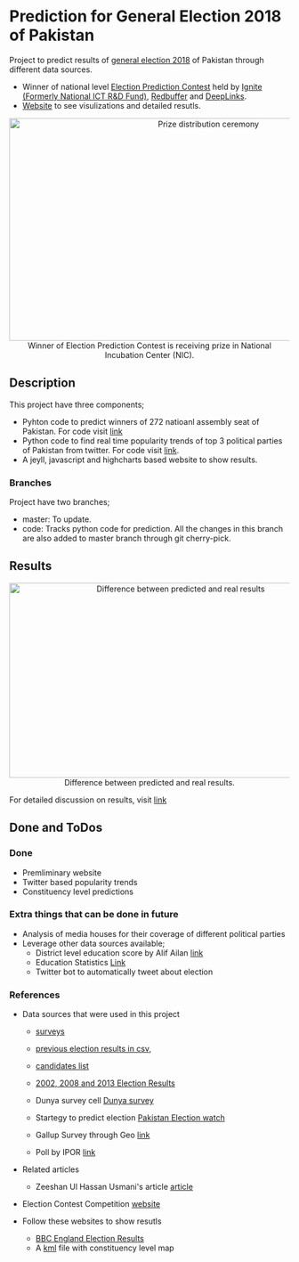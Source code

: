 # Prediction for General Election 2018 of Pakistan

Project to predict results of [general election 2018]() of Pakistan through different data sources.

- Winner of national level [Election Prediction Contest]() held by [Ignite (Formerly National ICT R&D Fund)](https://ignite.org.pk/), [Redbuffer](redbuffer.net/) and [DeepLinks](). 
-  [Website](https://awaisrauf.github.io/GE2018/) to see visulizations and detailed resutls.
<div align="center" >
<img src="https://raw.githubusercontent.com/awaisrauf/GE2018/master/imgs/cermony.jpg"  alt="Prize distribution ceremony" width="700" height="400" >
<figcaption> Winner of Election Prediction Contest is receiving prize in National Incubation Center (NIC). </figcaption>
</div>

## Description
This project have three components;
- Pyhton code to predict winners of 272 natioanl assembly seat of Pakistan. For code visit [link]()
- Python code to find real time popularity trends of top 3 political parties
of Pakistan from twitter. For code visit [link]().
- A jeyll, javascript and highcharts based website to show 
results. 
### Branches
Project have two branches;
- master: To update.
- code:   Tracks python code for prediction. All the changes in this branch are also added to master branch through git cherry-pick.

## Results
<div align="center" >
<img src="https://raw.githubusercontent.com/awaisrauf/GE2018/master/imgs/result.PNG"  alt="Difference between predicted and real results" width="600" height="350" >
<figcaption> Difference between predicted and real results. </figcaption>
</div>

For detailed discussion on results, visit [link]()
## Done and ToDos
### Done
- Premliminary website
- Twitter based popularity trends
- Constituency level predictions
### Extra things that can be done in future
- Analysis of media houses for their coverage of different political parties
- Leverage other data sources available;
	-  District level education score by Alif Ailan [link](https://d3n8a8pro7vhmx.cloudfront.net/alifailaan/pages/537/attachments/original/1474368820/Pakistan_District_Education_Rankings_2016_Full_Report.pdf?1474368820)
	- Education Statistics [Link](http://library.aepam.edu.pk/Books/Pakistan%20Education%20Statistics%202015-16.pdf)
	- Twitter bot to automatically tweet about election 
### References
- Data sources that were used in this project	
	- [surveys](https://en.wikipedia.org/wiki/Opinion_polling_for_the_Pakistani_general_election,_2018)
    - [previous election results in csv](https://www.kaggle.com/zusmani/predict-pakistan-elections-2018/home),
    - [candidates list](https://www.kaggle.com/nomanislam/candidate-list-for-2018-election-pakistan) 
    - [2002, 2008 and 2013 Election Results](https://www.kaggle.com/mustufain/pakistan-general-elections)

	-  Dunya survey cell [Dunya survey](https://dunyanews.tv/en/Pakistan/449132-Dunya-Election-Cell-Survey-2018-results)
	
	- Startegy to predict election [Pakistan Election watch](https://www.pakistanelectionwatch.com/single-post/predicting-who-will-win-2018-elections)
	- Gallup Survey through Geo [link](https://www.geo.tv/latest/201653-elections-exclusive-3-poll-results-in-who-will-you-vote-for-pakistan)
	- Poll by IPOR [link](http://ipor.com.pk/wp-content/uploads/2018/07/National-Survey-of-Current-Political-Situation-in-Pakistan.pdf)
	
- Related articles
	- Zeeshan Ul Hassan Usmani's article [article](https://www.linkedin.com/pulse/pakistan-general-elections-2018-how-data-science-can-usmani-ph-d/?published=t)
- Election Contest Competition [website](http://elections-prediction-competition.redbuffer.net/datasets/)
- Follow these websites to show resutls 
  - [BBC England Election Results](https://www.bbc.com/news/election/2017/results/england)
  - A [kml](https://drive.google.com/file/d/0B0yd9NmqxjWQTjFZVnAtWl8zUHc/view) file with constituency level map
 

 
 